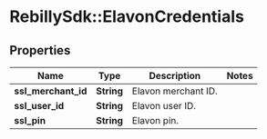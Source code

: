 # RebillySdk::ElavonCredentials

## Properties
Name | Type | Description | Notes
------------ | ------------- | ------------- | -------------
**ssl_merchant_id** | **String** | Elavon merchant ID. | 
**ssl_user_id** | **String** | Elavon user ID. | 
**ssl_pin** | **String** | Elavon pin. | 

